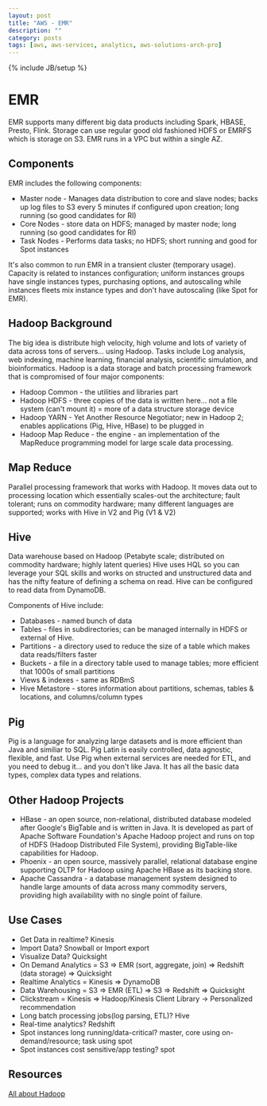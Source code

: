 ```yaml
---
layout: post
title: "AWS - EMR"
description: ""
category: posts
tags: [aws, aws-services, analytics, aws-solutions-arch-pro]
---
```

{% include JB/setup %}

# EMR
EMR supports many different big data products including Spark, HBASE, Presto, Flink. Storage can use regular good old fashioned HDFS or EMRFS which is storage on S3. EMR runs in a VPC but within a single AZ.

## Components
EMR includes the following components:
- Master node - Manages data distribution to core and slave nodes; backs up log files to S3 every 5 minutes if configured upon creation; long running (so good candidates for RI)
- Core Nodes - store data on HDFS; managed by master node; long running (so good candidates for RI)
- Task Nodes - Performs data tasks; no HDFS; short running and good for Spot instances

It's also common to run EMR in a transient cluster (temporary usage). Capacity is related to instances configuration; uniform instances groups have single instances types, purchasing options, and autoscaling while instances fleets mix instance types and don't have autoscaling (like Spot for EMR).

## Hadoop Background
The big idea is distribute high velocity, high volume and lots of variety of data across tons of servers... using Hadoop. Tasks include Log analysis, web indexing, machine learning, financial analysis, scientific simulation, and bioinformatics. Hadoop is a data storage and batch processing framework that is compromised of four major components:
- Hadoop Common - the utilities and libraries part
- Hadoop HDFS - three copies of the data is written here... not a file system (can't mount it) = more of a data structure storage device
- Hadoop YARN - Yet Another Resource Negotiator; new in Hadoop 2; enables applications (Pig, Hive, HBase) to be plugged in
- Hadoop Map Reduce - the engine - an implementation of the MapReduce programming model for large scale data processing.

## Map Reduce
Parallel processing framework that works with Hadoop. It moves data out to processing location which essentially scales-out the architecture; fault tolerant; runs on commodity hardware; many different languages are supported; works with Hive in V2 and Pig (V1 & V2)

## Hive
Data warehouse based on Hadoop (Petabyte scale; distributed on commodity hardware; highly latent queries) Hive uses HQL so you can leverage your SQL skills and works on structed and unstructured data and has the nifty feature of defining a schema on read. Hive can be configured to read data from DynamoDB.

Components of Hive include:
- Databases - named bunch of data
- Tables - files in subdirectories; can be managed internally in HDFS or external of Hive.
- Partitions - a directory used to reduce the size of a table which makes data reads/filters faster
- Buckets - a file in a directory table used to manage tables; more efficient that 1000s of small partitions
- Views &amp; indexes - same as RDBmS
- Hive Metastore - stores information about partitions, schemas, tables & locations, and columns/column types

## Pig
Pig is a language for analyzing large datasets and is more efficient than Java and similiar to SQL. Pig Latin is easily controlled, data agnostic, flexible, and fast. Use Pig when external services are needed for ETL, and you need to debug it... and you don't like Java. It has all the basic data types, complex data types and relations.

## Other Hadoop Projects
* HBase - an open source, non-relational, distributed database modeled after Google's BigTable and is written in Java. It is developed as part of Apache Software Foundation's Apache Hadoop project and runs on top of HDFS (Hadoop Distributed File System), providing BigTable-like capabilities for Hadoop. 
* Phoenix - an open source, massively parallel, relational database engine supporting OLTP for Hadoop using Apache HBase as its backing store.
* Apache Cassandra - a database management system designed to handle large amounts of data across many commodity servers, providing high availability with no single point of failure. 

## Use Cases
* Get Data in realtime? Kinesis
* Import Data? Snowball or Import export
* Visualize Data? Quicksight
* On Demand Analytics = S3 => EMR (sort, aggregate, join) => Redshift (data storage) => Quicksight
* Realtime Analytics = Kinesis => DynamoDB
* Data Warehousing = S3 => EMR (ETL) => S3 => Redshift => Quicksight
* Clickstream = Kinesis => Hadoop/Kinesis Client Library -> Personalized recommendation
* Long batch processing jobs(log parsing, ETL)? Hive
* Real-time analytics? Redshift
* Spot instances long running/data-critical? master, core using on-demand/resource; task using spot
* Spot instances cost sensitive/app testing? spot

## Resources
[All about Hadoop](https://en.wikipedia.org/wiki/Apache_Hadoop)